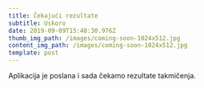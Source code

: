 ```yaml
---
title: Čekajući rezultate
subtitle: Uskoro
date: 2019-09-09T15:40:30.976Z
thumb_img_path: /images/coming-soon-1024x512.jpg
content_img_path: /images/coming-soon-1024x512.jpg
template: post
---
```

Aplikacija je poslana i sada čekamo rezultate takmičenja.
